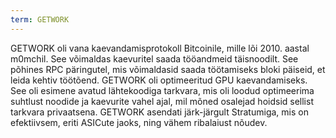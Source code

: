 ```yaml
---
term: GETWORK
---
```


GETWORK oli vana kaevandamisprotokoll Bitcoinile, mille lõi 2010. aastal m0mchil. See võimaldas kaevuritel saada tööandmeid täisnoodilt. See põhines RPC päringutel, mis võimaldasid saada töötamiseks bloki päiseid, et leida kehtiv töötõend. GETWORK oli optimeeritud GPU kaevandamiseks. See oli esimene avatud lähtekoodiga tarkvara, mis oli loodud optimeerima suhtlust noodide ja kaevurite vahel ajal, mil mõned osalejad hoidsid sellist tarkvara privaatsena. GETWORK asendati järk-järgult Stratumiga, mis on efektiivsem, eriti ASICute jaoks, ning vähem ribalaiust nõudev.